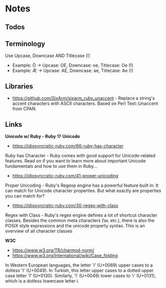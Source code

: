 # Notes

## Todos


## Terminology

Use Upcase, Downcase AND Titlecase (!)

- Example: Ö  -> Upcase: OE, Downcase: oe, Titlecase: Oe (!)
- Example: Æ  -> Upcase: AE, Downcase: ae, Titlecase: Ae (!)



## Libraries

- <https://github.com/SixArm/sixarm_ruby_unaccent> - Replace a string's accent characters with ASCII characters. Based on Perl Text::Unaccent from CPAN.



## Links

**Unicode w/ Ruby - Ruby ♡ Unicode**

- <https://idiosyncratic-ruby.com/66-ruby-has-character>

Ruby has Character - Ruby comes with good support for Unicode-related features. Read on if you want to learn more about important Unicode fundamentals and how to use them in Ruby...

- <https://idiosyncratic-ruby.com/41-proper-unicoding>

Proper Unicoding - Ruby's Regexp engine has a powerful feature built in: It can match for Unicode character properties. But what exactly are properties you can match for?

- <https://idiosyncratic-ruby.com/30-regex-with-class>

Regex with Class - Ruby's regex engine defines a lot of shortcut character classes. Besides the common meta characters (\w, etc.), there is also the POSIX style expressions and the unicode property syntax. This is an overview of all character classes


**W3C**

- <https://www.w3.org/TR/charmod-norm/>
- <https://www.w3.org/International/wiki/Case_folding>

In Western European languages, the letter 'i' (U+0069) upper cases to a dotless 'I' (U+0049). In Turkish, this letter upper cases to a dotted upper case letter 'İ' (U+0130). Similarly, 'I' (U+0049) lower cases to 'ı' (U+0131), which is a dotless lowercase letter i.
